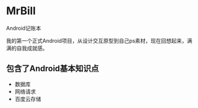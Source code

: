# MrBill
Android记账本

我的第一个正式Android项目，从设计交互原型到自己ps素材，现在回想起来，满满的自我成就感。

## 包含了Android基本知识点
* 数据库
* 网络请求
* 百度云存储
